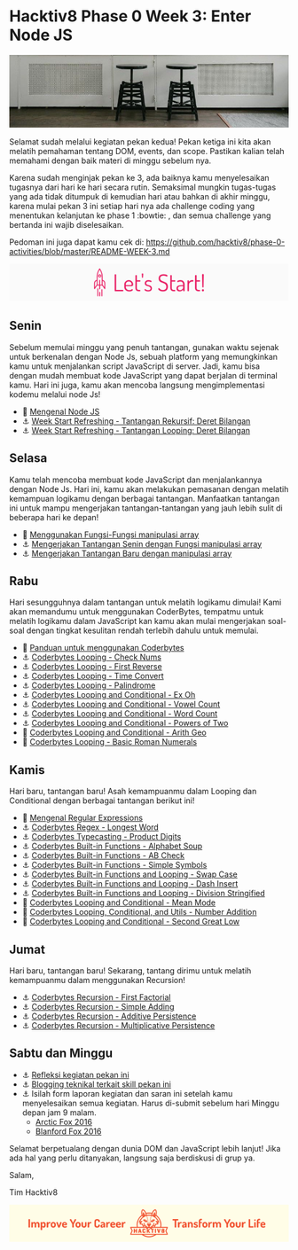 # Hacktiv8 Phase 0 Week 3: Enter Node JS

![Header](assets/header-w3.jpg)

Selamat sudah melalui kegiatan pekan kedua! Pekan ketiga ini kita akan melatih pemahaman tentang DOM, events, dan scope. Pastikan kalian telah memahami dengan baik materi di minggu sebelum nya.

Karena sudah menginjak pekan ke 3, ada baiknya kamu menyelesaikan tugasnya dari hari ke hari secara rutin. Semaksimal mungkin tugas-tugas yang ada tidak ditumpuk di kemudian hari atau bahkan di akhir minggu, karena mulai pekan 3 ini setiap hari nya ada challenge coding yang menentukan kelanjutan ke phase 1 :bowtie: , dan semua challenge yang bertanda  ini wajib diselesaikan.

Pedoman ini juga dapat kamu cek di: <https://github.com/hacktiv8/phase-0-activities/blob/master/README-WEEK-3.md>

![Let's start!](assets/start.png)

## Senin
Sebelum memulai minggu yang penuh tantangan, gunakan waktu sejenak untuk berkenalan dengan Node Js,
sebuah platform yang memungkinkan kamu untuk menjalankan script JavaScript di server. Jadi, kamu bisa
dengan mudah membuat kode JavaScript yang dapat berjalan di terminal kamu. Hari ini juga, kamu akan
mencoba langsung mengimplementasi kodemu melalui node Js!

- :notebook_with_decorative_cover:
[Mengenal Node JS](https://github.com/hacktiv8/phase-0-activities/blob/master/modules/js-node.md)
- :anchor:
[Week Start Refreshing - Tantangan Rekursif: Deret Bilangan](https://github.com/hacktiv8/phase-0-activities/blob/master/modules/js-node.md)
- :anchor:
[Week Start Refreshing - Tantangan Looping: Deret Bilangan](https://github.com/hacktiv8/phase-0-activities/blob/master/modules/js-node.md)


## Selasa
Kamu telah mencoba membuat kode JavaScript dan menjalankannya dengan Node Js. Hari ini, kamu akan
melakukan pemasanan dengan melatih kemampuan logikamu dengan berbagai tantangan. Manfaatkan tantangan ini
untuk mampu mengerjakan tantangan-tantangan yang jauh lebih sulit di beberapa hari ke depan!

- :notebook_with_decorative_cover:
[Menggunakan Fungsi-Fungsi manipulasi array](https://github.com/hacktiv8/phase-0-activities/blob/master/modules/js-node.md)
- :anchor:
[Mengerjakan Tantangan Senin dengan Fungsi manipulasi array](https://github.com/hacktiv8/phase-0-activities/blob/master/modules/js-node.md)
- :anchor:
[Mengerjakan Tantangan Baru dengan manipulasi array](https://github.com/hacktiv8/phase-0-activities/blob/master/modules/js-node.md)


## Rabu
Hari sesungguhnya dalam tantangan untuk melatih logikamu dimulai! Kami akan memandumu untuk menggunakan
CoderBytes, tempatmu untuk melatih logikamu dalam JavaScript kan kamu akan mulai mengerjakan soal-soal
dengan tingkat kesulitan rendah terlebih dahulu untuk memulai.

- :notebook_with_decorative_cover:
[Panduan untuk menggunakan Coderbytes](https://github.com/hacktiv8/phase-0-activities/blob/master/modules/js-node.md)
- :anchor:
[Coderbytes Looping - Check Nums](https://coderbyte.com/information.php?ct=Check%20Nums)
- :anchor:
[Coderbytes Looping - First Reverse](https://coderbyte.com/information.php?ct=First%20Reverse)
- :anchor:
[Coderbytes Looping - Time Convert](https://coderbyte.com/information.php?ct=Time%20Convert)
- :anchor:
[Coderbytes Looping - Palindrome](https://coderbyte.com/information.php?ct=Palindrome)
- :anchor:
[Coderbytes Looping and Conditional - Ex Oh](https://coderbyte.com/information.php?ct=Ex%20Oh)
- :anchor:
[Coderbytes Looping and Conditional - Vowel Count](https://coderbyte.com/information.php?ct=Vowel%20Count)
- :anchor:
[Coderbytes Looping and Conditional - Word Count](https://coderbyte.com/information.php?ct=Word%20Count)
- :anchor:
[Coderbytes Looping and Conditional - Powers of Two](https://coderbyte.com/information.php?ct=Powers%20of%20Two)
- :rocket:
[Coderbytes Looping and Conditional - Arith Geo](https://coderbyte.com/information.php?ct=Arith%20Geo)
- :rocket:
[Coderbytes Looping - Basic Roman Numerals](https://coderbyte.com/information.php?ct=Basic%20Roman%20Numerals)

## Kamis
Hari baru, tantangan baru! Asah kemampuanmu dalam Looping dan Conditional dengan berbagai tantangan berikut ini!

- :notebook_with_decorative_cover:
[Mengenal Regular Expressions](https://github.com/hacktiv8/phase-0-activities/blob/master/modules/js-node.md)
- :anchor:
[Coderbytes Regex - Longest Word](https://coderbyte.com/information.php?ct=Longest%20Word)
- :anchor:
[Coderbytes Typecasting - Product Digits](https://coderbyte.com/information.php?ct=Product%20Digits)
- :anchor:
[Coderbytes Built-in Functions - Alphabet Soup](https://coderbyte.com/information.php?ct=Alphabet%20Soup)
- :anchor:
[Coderbytes Built-in Functions - AB Check](https://coderbyte.com/information.php?ct=AB%20Check)
- :anchor:
[Coderbytes Built-in Functions - Simple Symbols](https://coderbyte.com/information.php?ct=Simple%20Symbols)
- :anchor:
[Coderbytes Built-in Functions and Looping - Swap Case](https://coderbyte.com/information.php?ct=Swap%20Case)
- :anchor:
[Coderbytes Built-in Functions and Looping - Dash Insert](https://coderbyte.com/information.php?ct=Dash%20Insert)
- :anchor:
[Coderbytes Built-in Functions and Looping - Division Stringified](https://coderbyte.com/information.php?ct=Division%20Stringified)
- :rocket:
[Coderbytes Looping and Conditional - Mean Mode](https://coderbyte.com/information.php?ct=Mean%20Mode)
- :rocket:
[Coderbytes Looping, Conditional, and Utils - Number Addition](https://coderbyte.com/information.php?ct=Number%20Addition)
- :rocket:
[Coderbytes Looping and Conditional - Second Great Low](https://coderbyte.com/information.php?ct=Second%20GreatLow)

## Jumat
Hari baru, tantangan baru! Sekarang, tantang dirimu untuk melatih kemampuanmu dalam menggunakan Recursion!

- :anchor:
[Coderbytes Recursion - First Factorial](https://coderbyte.com/information.php?ct=First%20Factorial)
- :anchor:
[Coderbytes Recursion - Simple Adding](https://coderbyte.com/information.php?ct=Simple%20Adding)
- :anchor:
[Coderbytes Recursion - Additive Persistence](https://coderbyte.com/information.php?ct=Additive%20Persistence)
- :anchor:
[Coderbytes Recursion - Multiplicative Persistence](https://coderbyte.com/information.php?ct=Multiplicative%20Persistence)

## Sabtu dan Minggu

- :anchor: [Refleksi kegiatan pekan ini](https://github.com/hacktiv8/phase-0-activities/blob/master/modules/reflection.md)
- :anchor: [Blogging teknikal terkait skill pekan ini](https://github.com/hacktiv8/phase-0-activities/blob/master/modules/blog.md)
- :anchor: Isilah form laporan kegiatan dan saran ini setelah kamu menyelesaikan semua kegiatan. Harus di-submit sebelum hari Minggu depan jam 9 malam.
  - [Arctic Fox 2016](https://airtable.com/shrLac3o4CKzZGuNn)
  - [Blanford Fox 2016](https://airtable.com/shr4wXkNEQc2ezCRR)

Selamat berpetualang dengan dunia DOM dan JavaScript lebih lanjut! Jika ada hal yang perlu ditanyakan, langsung saja berdiskusi di grup ya.

Salam,

Tim Hacktiv8

![Hacktiv8 Banner](assets/banner.png)
